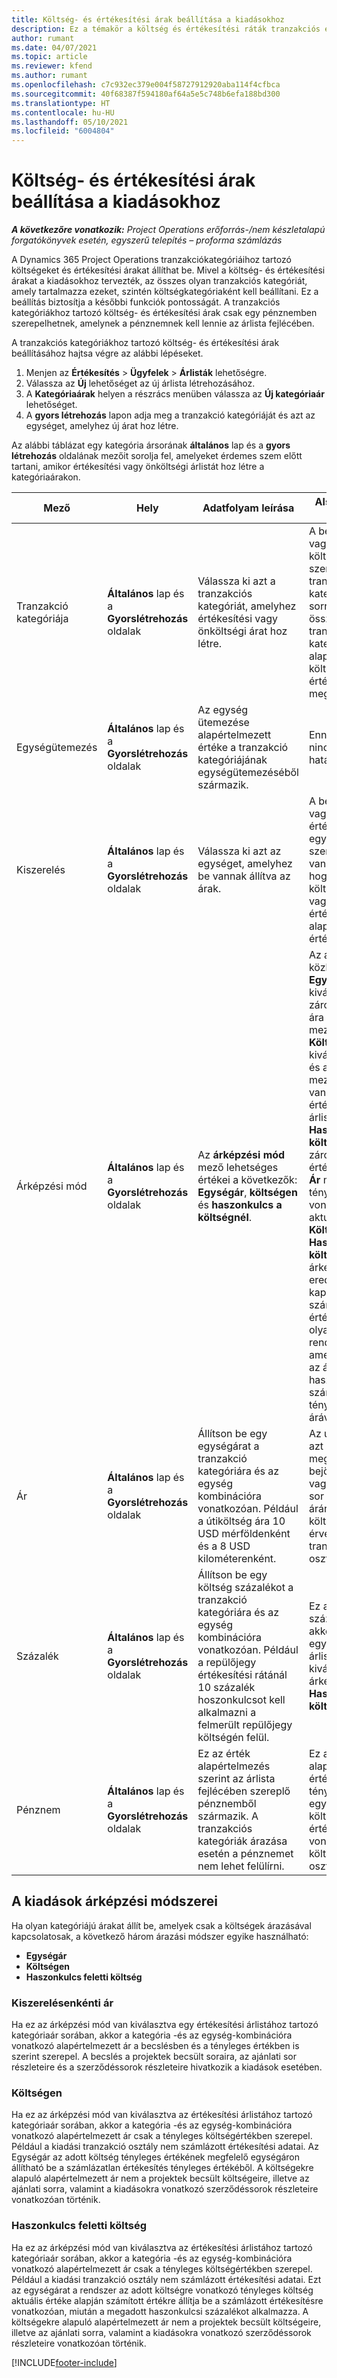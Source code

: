 ```yaml
---
title: Költség- és értékesítési árak beállítása a kiadásokhoz
description: Ez a témakör a költség és értékesítési ráták tranzakciós és költségkategóriákhoz való beállításával kapcsolatban tartalmaz tájékoztatást.
author: rumant
ms.date: 04/07/2021
ms.topic: article
ms.reviewer: kfend
ms.author: rumant
ms.openlocfilehash: c7c932ec379e004f58727912920aba114f4cfbca
ms.sourcegitcommit: 40f68387f594180af64a5e5c748b6efa188bd300
ms.translationtype: HT
ms.contentlocale: hu-HU
ms.lasthandoff: 05/10/2021
ms.locfileid: "6004804"
---
```

# <a name="set-up-cost-and-sales-rates-for-expenses"></a>Költség- és értékesítési árak beállítása a kiadásokhoz

_**A következőre vonatkozik:** Project Operations erőforrás-/nem készletalapú forgatókönyvek esetén, egyszerű telepítés – proforma számlázás_

A Dynamics 365 Project Operations tranzakciókategóriáihoz tartozó költségeket és értékesítési árakat állíthat be. Mivel a költség- és értékesítési árakat a kiadásokhoz tervezték, az összes olyan tranzakciós kategóriát, amely tartalmazza ezeket, szintén költségkategóriaként kell beállítani. Ez a beállítás biztosítja a későbbi funkciók pontosságát. A tranzakciós kategóriákhoz tartozó költség- és értékesítési árak csak egy pénznemben szerepelhetnek, amelynek a pénznemnek kell lennie az árlista fejlécében.

A tranzakciós kategóriákhoz tartozó költség- és értékesítési árak beállításához hajtsa végre az alábbi lépéseket. 

1. Menjen az **Értékesítés** > **Ügyfelek** > **Árlisták** lehetőségre.
2. Válassza az **Új** lehetőséget az új árlista létrehozásához. 
3. A **Kategóriaárak** helyen a részrács menüben válassza az **Új kategóriaár** lehetőséget. 
4. A **gyors létrehozás** lapon adja meg a tranzakció kategóriáját és azt az egységet, amelyhez új árat hoz létre.

Az alábbi táblázat egy kategória ársorának **általános** lap és a **gyors létrehozás** oldalának mezőit sorolja fel, amelyeket érdemes szem előtt tartani, amikor értékesítési vagy önköltségi árlistát hoz létre a kategóriaárakon.

| Mező | Hely | Adatfolyam leírása | Alsóbb rétegbeli hatás |
| --- | --- | --- | --- |
| Tranzakció kategóriája | **Általános** lap és a **Gyorslétrehozás** oldalak | Válassza ki azt a tranzakciós kategóriát, amelyhez értékesítési vagy önköltségi árat hoz létre. | A bejövő becslésen vagy a tényleges költségértéken szereplő tranzakciós kategóriát ezzel a sorral kell összehangolni a tranzakciós kategória alapértelmezett költség- vagy értékesítési díjának meghatározásához. |
| Egységütemezés | **Általános** lap és a **Gyorslétrehozás** oldalak | Az egység ütemezése alapértelmezett értéke a tranzakció kategóriájának egységütemezéséből származik. | Ennek a mezőnek nincs későbbi hatása. |
| Kiszerelés | **Általános** lap és a **Gyorslétrehozás** oldalak | Válassza ki azt az egységet, amelyhez be vannak állítva az árak. | A bejövő becslésen vagy a tényleges értéken szereplő egység a sorban szereplő egységgel van megfeleltetve, hogy a költségbecslés vagy a tényleges érték díjának alapértelmezett értékét megadja. |
| Árképzési mód | **Általános** lap és a **Gyorslétrehozás** oldalak | Az **árképzési mód** mező lehetséges értékei a következők: **Egységár**, **költségen** és **haszonkulcs a költségnél**. | Az ár beállítása közben az **Egységár** kiválasztásával zárolja a Kategória ára sor **százalékos** mezőjét. Ha a **Költségen** van kiválasztva, az **Ár** és a **Százalék** mezők zárolva vannak az értékesítési árlistán. A **Haszonkulcs a költség felett** zárolja az értékesítési árlista **Ár** mezőjét. A tényleges költségre vonatkozó bejövő aktuális sorban a **Költségen** vagy **Haszonkulcs a költség felett** árképzési módszer eredménye, hogy a kapcsolódó számlázatlan értékesítési sort olyan árhoz rendelik hozzá, amely megegyezik az ár felett haszonkulcsként számított ár vagy a tényleges kölség árával. |
| Ár | **Általános** lap és a **Gyorslétrehozás** oldalak | Állítson be egy egységárat a tranzakció kategóriára és az egység kombinációra vonatkozóan. Például a útiköltség ára 10 USD mérföldenként és a 8 USD kilométerenként. | Az útiköltség díja azt a költséget adja meg, amely a bejövő becslés vagy a tényleges sor egységnyi árára vagy költségére érvényes a költség tranzakciós osztályban.|
| Százalék | **Általános** lap és a **Gyorslétrehozás** oldalak | Állítson be egy költség százalékot a tranzakció kategóriára és az egység kombinációra vonatkozóan. Például a repülőjegy értékesítési rátánál 10 százalék hoszonkulcsot kell alkalmazni a felmerült repülőjegy költségén felül. | Ez a költség feletti százalék csak akkor alkalmazható egy értékesítési árlistán, ha a kiválasztott árképzési mód **Haszonkulcs a költség felett**. |
| Pénznem | **Általános** lap és a **Gyorslétrehozás** oldalak | Ez az érték alapértelmezés szerint az árlista fejlécében szereplő pénznemből származik. A tranzakciós kategóriák árazása esetén a pénznemet nem lehet felülírni. | Ez a pénznem alapértelmezett értéke a bejövő tényleges sor egységnyi ára, a költségre és értékesítésre vonatkozó költségtranzakciós osztályhoz. |

## <a name="pricing-methods-for-expenses"></a>A kiadások árképzési módszerei

Ha olyan kategóriájú árakat állít be, amelyek csak a költségek árazásával kapcsolatosak, a következő három árazási módszer egyike használható:

- **Egységár**
- **Költségen**
- **Haszonkulcs feletti költség**

### <a name="price-per-unit"></a>Kiszerelésenkénti ár
Ha ez az árképzési mód van kiválasztva egy értékesítési árlistához tartozó kategóriaár sorában, akkor a kategória -és az egység-kombinációra vonatkozó alapértelmezett ár a becslésben és a tényleges értékben is szerint szerepel. A becslés a projektek becsült soraira, az ajánlati sor részleteire és a szerződéssorok részleteire hivatkozik a kiadások esetében.

### <a name="at-cost"></a>Költségen
Ha ez az árképzési mód van kiválasztva az értékesítési árlistához tartozó kategóriaár sorában, akkor a kategória -és az egység-kombinációra vonatkozó alapértelmezett ár csak a tényleges költségértékben szerepel. Például a kiadási tranzakció osztály nem számlázott értékesítési adatai. Az Egységár az adott költség tényleges értékének megfelelő egységáron állítható be a számlázatlan értékesítés tényleges értékéből. A költségekre alapuló alapértelmezett ár nem a projektek becsült költségeire, illetve az ajánlati sorra, valamint a kiadásokra vonatkozó szerződéssorok részleteire vonatkozóan történik.

### <a name="markup-over-cost"></a>Haszonkulcs feletti költség
Ha ez az árképzési mód van kiválasztva az értékesítési árlistához tartozó kategóriaár sorában, akkor a kategória -és az egység-kombinációra vonatkozó alapértelmezett ár csak a tényleges költségértékben szerepel. Például a kiadási tranzakció osztály nem számlázott értékesítési adatai. Ezt az egységárat a rendszer az adott költségre vonatkozó tényleges költség aktuális értéke alapján számított értékre állítja be a számlázott értékesítésre vonatkozóan, miután a megadott haszonkulcsi százalékot alkalmazza. A költségekre alapuló alapértelmezett ár nem a projektek becsült költségeire, illetve az ajánlati sorra, valamint a kiadásokra vonatkozó szerződéssorok részleteire vonatkozóan történik.


[!INCLUDE[footer-include](../includes/footer-banner.md)]
